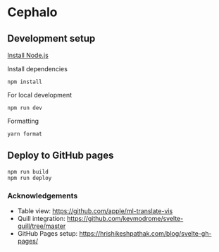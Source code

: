 # Cephalo

## Development setup

[Install Node.js](https://nodejs.org/en/download)

Install dependencies

```
npm install
```

For local development

```
npm run dev
```

Formatting

```
yarn format
```

## Deploy to GitHub pages

```
npm run build
npm run deploy
```

### Acknowledgements

- Table view: https://github.com/apple/ml-translate-vis
- Quill integration: https://github.com/kevmodrome/svelte-quill/tree/master
- GitHub Pages setup: https://hrishikeshpathak.com/blog/svelte-gh-pages/
